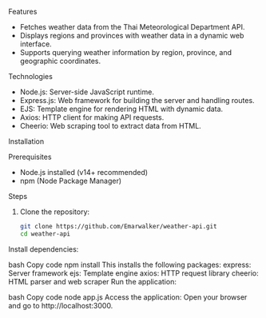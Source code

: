 Features
- Fetches weather data from the Thai Meteorological Department API.
- Displays regions and provinces with weather data in a dynamic web interface.
- Supports querying weather information by region, province, and geographic coordinates.

Technologies
- Node.js: Server-side JavaScript runtime.
- Express.js: Web framework for building the server and handling routes.
- EJS: Template engine for rendering HTML with dynamic data.
- Axios: HTTP client for making API requests.
- Cheerio: Web scraping tool to extract data from HTML.

Installation

Prerequisites
- Node.js installed (v14+ recommended)
- npm (Node Package Manager)

Steps
1. Clone the repository:
   ```bash
   git clone https://github.com/Emarwalker/weather-api.git
   cd weather-api
Install dependencies:

bash
Copy code
npm install
This installs the following packages:
express: Server framework
ejs: Template engine
axios: HTTP request library
cheerio: HTML parser and web scraper
Run the application:

bash
Copy code
node app.js
Access the application: Open your browser and go to http://localhost:3000.

